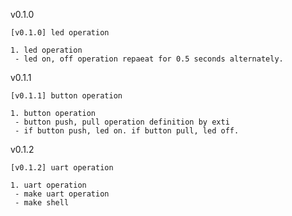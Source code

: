 v0.1.0

    [v0.1.0] led operation
    
    1. led operation
     - led on, off operation repaeat for 0.5 seconds alternately.



v0.1.1

```
[v0.1.1] button operation

1. button operation
 - button push, pull operation definition by exti
 - if button push, led on. if button pull, led off.
```



v0.1.2

```
[v0.1.2] uart operation

1. uart operation
 - make uart operation
 - make shell
```

